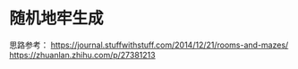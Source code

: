 # 随机地牢生成
思路参考：
https://journal.stuffwithstuff.com/2014/12/21/rooms-and-mazes/
https://zhuanlan.zhihu.com/p/27381213
